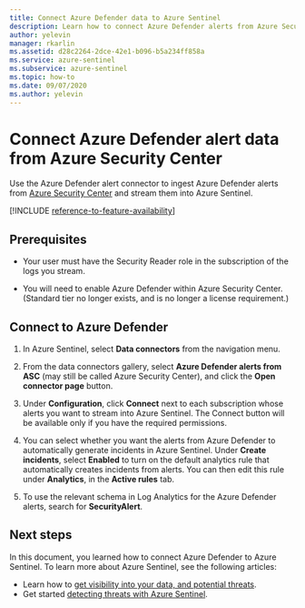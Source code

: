 ```yaml
---
title: Connect Azure Defender data to Azure Sentinel
description: Learn how to connect Azure Defender alerts from Azure Security Center and stream them into Azure Sentinel.
author: yelevin
manager: rkarlin
ms.assetid: d28c2264-2dce-42e1-b096-b5a234ff858a
ms.service: azure-sentinel
ms.subservice: azure-sentinel
ms.topic: how-to
ms.date: 09/07/2020
ms.author: yelevin
---
```

# Connect Azure Defender alert data from Azure Security Center

Use the Azure Defender alert connector to ingest Azure Defender alerts from [Azure Security Center](../security-center/security-center-introduction.md) and stream them into Azure Sentinel.

[!INCLUDE [reference-to-feature-availability](includes/reference-to-feature-availability.md)]


## Prerequisites

- Your user must have the Security Reader role in the subscription of the logs you stream.

- You will need to enable Azure Defender within Azure Security Center. (Standard tier no longer exists, and is no longer a license requirement.)

## Connect to Azure Defender

1. In Azure Sentinel, select **Data connectors** from the navigation menu.

1. From the data connectors gallery, select **Azure Defender alerts from ASC** (may still be called Azure Security Center), and click the **Open connector page** button.

1. Under **Configuration**, click **Connect** next to each subscription whose alerts you want to stream into Azure Sentinel. The Connect button will be available only if you have the required permissions.

1. You can select whether you want the alerts from Azure Defender to automatically generate incidents in Azure Sentinel. Under **Create incidents**, select **Enabled** to turn on the default analytics rule that automatically creates incidents from alerts. You can then edit this rule under **Analytics**, in the  **Active rules** tab.

1. To use the relevant schema in Log Analytics for the Azure Defender alerts, search for **SecurityAlert**.

## Next steps

In this document, you learned how to connect Azure Defender to Azure Sentinel. To learn more about Azure Sentinel, see the following articles:

- Learn how to [get visibility into your data, and potential threats](quickstart-get-visibility.md).
- Get started [detecting threats with Azure Sentinel](tutorial-detect-threats-built-in.md).
